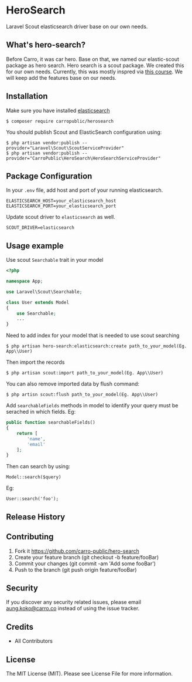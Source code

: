 # HeroSearch

Laravel Scout elasticsearch driver base on our own needs.

## What's hero-search?

Before Carro, it was car hero. Base on that, we named our elastic-scout package as hero search.
Hero search is a scout package. We created this for our own needs. Currently, this was mostly inspred via [this course](https://codecourse.com/courses/create-a-laravel-scout-elasticsearch-driver). We will keep add the features base on our needs.

## Installation

Make sure you have installed [elasticsearch](https://www.elastic.co/guide/en/elasticsearch/reference/current/getting-started-install.html)

```
$ composer require carropublic/herosearch
```

You should publish Scout and ElasticSearch configuration using:
```
$ php artisan vendor:publish --provider="Laravel\Scout\ScoutServiceProvider"
$ php artisan vendor:publish --provider="CarroPublic\HeroSearch\HeroSearchServiceProvider"
```

## Package Configuration

In your `.env` file, add host and port of your running elasticsearch.

```
ELASTICSEARCH_HOST=your_elasticsearch_host
ELASTICSEARCH_PORT=your_elasticsearch_port
```

Update scout driver to `elasticsearch` as well.
```
SCOUT_DRIVER=elasticsearch
```

## Usage example

Use scout `Searchable` trait in your model

```php
<?php

namespace App;

use Laravel\Scout\Searchable;

class User extends Model
{
    use Searchable;
    ...
}
```

Need to add index for your model that is needed to use scout searching
```
$ php artisan hero-search:elasticsearch:create path_to_your_model(Eg. App\\User)
```


Then import the records
```
$ php artisan scout:import path_to_your_model(Eg. App\\User)
```

You can also remove imported data by flush command:
```
$ php artisn scout:flush path_to_your_model(Eg. App\\User)
```

Add `searchableFields` methods in model to identify your query must be serached in which fields.
Eg:
```php
public function searchableFields()
{
    return [
        'name',
        'email'
    ];
}
```

Then can search by using:
```
Model::search($query)
```

Eg:
```
User::search('foo');
```

## Release History

## Contributing

 1. Fork it <https://github.com/carro-public/hero-search>
 2. Create your feature branch (git checkout -b feature/fooBar)
 3. Commit your changes (git commit -am 'Add some fooBar')
 4. Push to the branch (git push origin feature/fooBar)

## Security

If you discover any security related issues, please email aung.koko@carro.co instead of using the issue tracker.

## Credits

- All Contributors

## License

The MIT License (MIT). Please see License File for more information.
